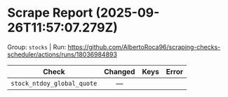 # Scrape Report (2025-09-26T11:57:07.279Z)

Group: `stocks`  |  Run: https://github.com/AlbertoRoca96/scraping-checks-scheduler/actions/runs/18036984893

| Check | Changed | Keys | Error |
|---|:---:|:--|:--|
| `stock_ntdoy_global_quote` | — |  |  |
